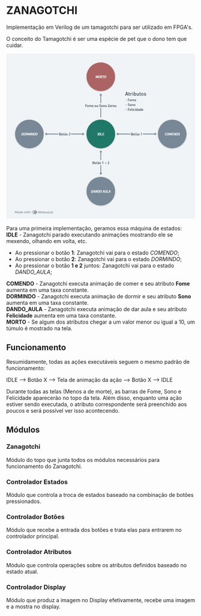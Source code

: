 # ZANAGOTCHI  

Implementação em Verilog de um tamagotchi para ser utilizado em FPGA's.  

O conceito do Tamagotchi é ser uma espécie de pet que o dono tem que cuidar.

![Maquina de estados](Diagramas/maquina_de_estados.png) 

Para uma primeira implementação, geramos essa máquina de estados: </br>
**IDLE** - Zanagotchi parado executando animações mostrando ele se mexendo, olhando em volta, etc. 

- Ao pressionar o botão **1**: Zanagotchi vai para o estado *COMENDO*;
- Ao pressionar o botão **2**: Zanagotchi vai para o estado *DORMINDO*;
- Ao pressionar o botão **1 e 2** juntos: Zanagotchi vai para o estado *DANDO_AULA*;

**COMENDO** - Zanagotchi executa animação de comer e seu atributo **Fome** aumenta em uma taxa constante. </br>
**DORMINDO** - Zanagotchi executa animação de dormir e seu atributo **Sono** aumenta em uma taxa constante. </br>
**DANDO_AULA** - Zanagotchi executa animação de dar aula e seu atributo **Felicidade** aumenta em uma taxa constante. </br>
**MORTO** - Se algum dos atributos chegar a um valor menor ou igual a 10, um túmulo é mostrado na tela. </br>

## Funcionamento  

Resumidamente, todas as ações executáveis seguem o mesmo padrão de funcionamento: </br>  

IDLE --> Botão X --> Tela de animação da ação --> Botão X --> IDLE </br>

Durante todas as telas (Menos a de morte), as barras de Fome, Sono e Felicidade aparecerão no topo da tela. Além disso, enquanto uma ação estiver sendo executada, o atributo correspondente será preenchido aos poucos e será possível ver isso acontecendo. </br>  

## Módulos

### Zanagotchi

Módulo do topo que junta todos os módulos necessários para funcionamento do Zanagotchi.

### Controlador Estados  

Módulo que controla a troca de estados baseado na combinação de botões pressionados.  

### Controlador Botões

Módulo que recebe a entrada dos botões e trata elas para entrarem no controlador principal.

### Controlador Atributos

Módulo que controla operações sobre os atributos definidos baseado no estado atual.  

### Controlador Display

Módulo que produz a imagem no Display efetivamente, recebe uma imagem e a mostra no display.  
